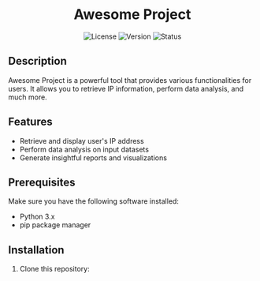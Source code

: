 <!-- Header -->
<h1 align="center">Awesome Project</h1>

<!-- Badges -->
<p align="center">
    <img src="https://img.shields.io/badge/License-MIT-blue.svg" alt="License">
    <img src="https://img.shields.io/badge/Version-1.0.0-green.svg" alt="Version">
    <img src="https://img.shields.io/badge/Status-Stable-brightgreen.svg" alt="Status">
</p>

<!-- Description -->
## Description

Awesome Project is a powerful tool that provides various functionalities for users. It allows you to retrieve IP information, perform data analysis, and much more.

## Features

- Retrieve and display user's IP address
- Perform data analysis on input datasets
- Generate insightful reports and visualizations

## Prerequisites

Make sure you have the following software installed:

- Python 3.x
- pip package manager

## Installation

1. Clone this repository:

